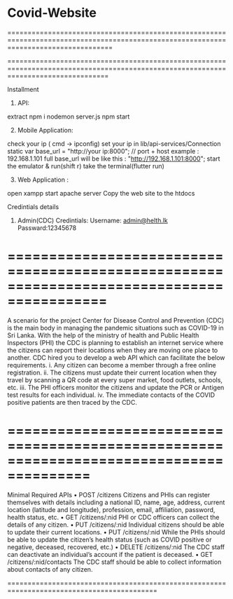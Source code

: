 # Covid-Website
======================================================================================================================================





=====================================================================================================================================


Installment

1. API:

extract
npm i 
nodemon server.js
npm start

2. Mobile Application: 

check your ip ( cmd -> ipconfig)
set your ip in lib/api-services/Connection
static var base_url = "http://your ip:8000";  // port + host
example : 192.168.1.101
full base_url will be like this :  "http://192.168.1.101:8000";
start the emulator & run(shift r)
take the terminal(flutter run)


3. Web Application :

open xampp
start apache server
Copy the web site to the htdocs



Credintials details

1. Admin(CDC) Credintials: Username: admin@helth.lk
                   Passward:12345678






==========================================================================================
==========================================================================================
A scenario for the project 
Center for Disease Control and Prevention (CDC) is the main body in managing the pandemic situations such as COVID-19 in Sri Lanka. With the help of the ministry of health and Public Health Inspectors (PHI) the CDC is planning to establish an internet service where the citizens can report their locations when they are moving one place to another. CDC hired you to develop a web API which can facilitate the below requirements.
i.	Any citizen can become a member through a free online registration.
ii.	The citizens must update their current location when they travel by scanning a QR code at every super market, food outlets, schools, etc.
iii.	The PHI officers monitor the citizens and update the PCR or Antigen test results for each individual. 
iv.	The immediate contacts of the COVID positive patients are then traced by the CDC. 

========================================================================================
========================================================================================

Minimal Required APIs
•	POST 	/citizens
Citizens and PHIs can register themselves with details including a national ID, name, age, address, current location (latitude and longitude), profession, email, affiliation, password, health status, etc.
•	GET	/citizens/:nid
PHI or CDC officers can collect the details of any citizen.
•	PUT	/citizens/:nid
Individual citizens should be able to update their current locations.
•	PUT	/citizens/:nid
While the PHIs should be able to update the citizen’s health status (such as COVID positive or negative, deceased, recovered, etc.)
•	DELETE	/citizens/:nid
The CDC staff can deactivate an individual’s account if the patient is deceased.
•	GET	/citizens/:nid/contacts
The CDC staff should be able to collect information about contacts of any citizen.

===========================================================================================
